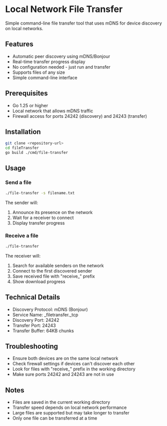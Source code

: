 # Local Network File Transfer

Simple command-line file transfer tool that uses mDNS for device discovery on local networks.

## Features
- Automatic peer discovery using mDNS/Bonjour
- Real-time transfer progress display
- No configuration needed - just run and transfer
- Supports files of any size
- Simple command-line interface

## Prerequisites
- Go 1.25 or higher
- Local network that allows mDNS traffic
- Firewall access for ports 24242 (discovery) and 24243 (transfer)

## Installation
```bash
git clone <repository-url>
cd fileTransfer
go build ./cmd/file-transfer
```

## Usage

### Send a file
```bash
./file-transfer -s filename.txt
```
The sender will:
1. Announce its presence on the network
2. Wait for a receiver to connect
3. Display transfer progress

### Receive a file
```bash
./file-transfer
```
The receiver will:
1. Search for available senders on the network
2. Connect to the first discovered sender
3. Save received file with "receive_" prefix
4. Show download progress

## Technical Details
- Discovery Protocol: mDNS (Bonjour)
- Service Name: _filetransfer._tcp
- Discovery Port: 24242
- Transfer Port: 24243
- Transfer Buffer: 64KB chunks

## Troubleshooting
- Ensure both devices are on the same local network
- Check firewall settings if devices can't discover each other
- Look for files with "receive_" prefix in the working directory
- Make sure ports 24242 and 24243 are not in use

## Notes
- Files are saved in the current working directory
- Transfer speed depends on local network performance
- Large files are supported but may take longer to transfer
- Only one file can be transferred at a time

